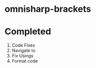 omnisharp-brackets
==================

Completed
=========

1. Code Fixes
2. Navigate to
3. Fix Usings
4. Format code
